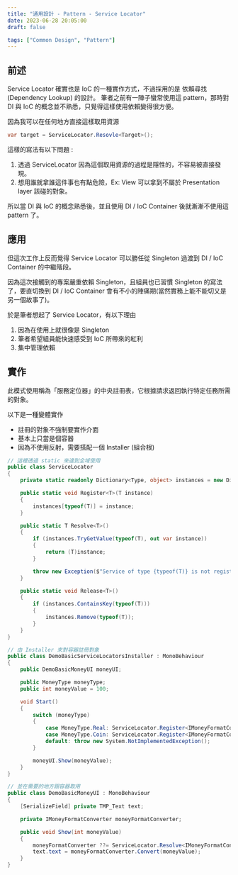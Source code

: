 ```yaml
---
title: "通用設計 - Pattern - Service Locator"
date: 2023-06-28 20:05:00
draft: false

tags: ["Common Design", "Pattern"]
---
```


## 前述

Service Locator 確實也是 IoC 的一種實作方式，不過採用的是 依賴尋找(Dependency Lookup) 的設計。
筆者之前有一陣子蠻常使用這 pattern，那時對 DI 與 IoC 的概念並不熟悉，只覺得這樣使用依賴變得很方便。

因為我可以在任何地方直接這樣取用資源
```csharp
var target = ServiceLocator.Resovle<Target>();
```

這樣的寫法有以下問題 :
1. 透過 ServiceLocator 因為這個取用資源的過程是隱性的，不容易被直接發現。
2. 想用誰就拿誰這件事也有點危險，Ex: View 可以拿到不屬於 Presentation layer 該碰的對象。

所以當 DI 與 IoC 的概念熟悉後，並且使用 DI / IoC Container 後就漸漸不使用這 pattern 了。

## 應用

但這次工作上反而覺得 Service Locator 可以勝任從 Singleton 過渡到  DI / IoC Container 的中繼階段。

因為這次接觸到的專案嚴重依賴 Singleton，且組員也已習慣 Singleton 的寫法了，要直切換到  DI / IoC Container 會有不小的陣痛期(當然實務上能不能切又是另一個故事了)。

於是筆者想起了 Service Locator，有以下理由
1. 因為在使用上就很像是 Singleton
2. 筆者希望組員能快速感受到 IoC 所帶來的紅利
3. 集中管理依賴

## 實作

此模式使用稱為「服務定位器」的中央註冊表，它根據請求返回執行特定任務所需的對象。

以下是一種變體實作
- 註冊的對象不強制要實作介面
- 基本上只當是個容器
- 因為不使用反射，需要搭配一個 Installer (組合根)

```csharp
// 這裡透過 static 來達到全域使用
public class ServiceLocator
{
    private static readonly Dictionary<Type, object> instances = new Dictionary<Type, object>();

    public static void Register<T>(T instance)
    {
        instances[typeof(T)] = instance;
    }

    public static T Resolve<T>()
    {
        if (instances.TryGetValue(typeof(T), out var instance))
        {
            return (T)instance;
        }

        throw new Exception($"Service of type {typeof(T)} is not registered.");
    }

    public static void Release<T>()
    {
        if (instances.ContainsKey(typeof(T)))
        {
            instances.Remove(typeof(T));
        }
    }
}
```

```csharp
// 由 Installer 來對容器註冊對象
public class DemoBasicServiceLocatorsInstaller : MonoBehaviour
{
    public DemoBasicMoneyUI moneyUI;

    public MoneyType moneyType;
    public int moneyValue = 100;

    void Start()
    {
        switch (moneyType)
        {
            case MoneyType.Real: ServiceLocator.Register<IMoneyFormatConverter>(new RealMoneyFormatConverter()); break;
            case MoneyType.Coin: ServiceLocator.Register<IMoneyFormatConverter>(new CoinMoneyFormatConverter()); break;
            default: throw new System.NotImplementedException();
        }

        moneyUI.Show(moneyValue);
    }
}
```

```csharp
// 並在需要的地方跟容器取用
public class DemoBasicMoneyUI : MonoBehaviour
{
    [SerializeField] private TMP_Text text;

    private IMoneyFormatConverter moneyFormatConverter;

    public void Show(int moneyValue)
    {
        moneyFormatConverter ??= ServiceLocator.Resolve<IMoneyFormatConverter>();
        text.text = moneyFormatConverter.Convert(moneyValue);
    }
}
```
